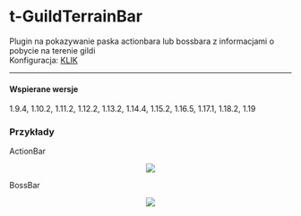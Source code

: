 # t-GuildTerrainBar

Plugin na pokazywanie paska actionbara lub bossbara z informacjami o pobycie na terenie gildi
<br>
Konfiguracja: <a href="https://pastebin.com/J6VJyd5n">KLIK</a>

---

#### Wspierane wersje
1.9.4, 1.10.2, 1.11.2, 1.12.2, 1.13.2, 1.14.4, 1.15.2, 1.16.5, 1.17.1, 1.18.2, 1.19

### Przykłady
ActionBar
<p align="center">
  <img src="https://i.imgur.com/3O4BxRR.png">
</p>
BossBar
<p align="center">
  <img src="https://i.imgur.com/6tqELcU.png">
</p>

